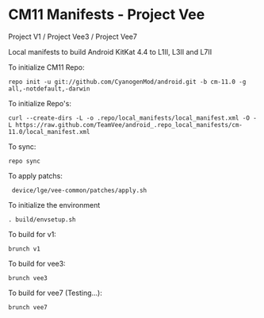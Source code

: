 CM11 Manifests - Project Vee
========================
Project V1 / Project Vee3 / Project Vee7

Local manifests to build Android KitKat 4.4 to L1II, L3II and L7II

To initialize CM11 Repo:

    repo init -u git://github.com/CyanogenMod/android.git -b cm-11.0 -g all,-notdefault,-darwin

To initialize Repo's:

    curl --create-dirs -L -o .repo/local_manifests/local_manifest.xml -O -L https://raw.github.com/TeamVee/android_.repo_local_manifests/cm-11.0/local_manifest.xml

To sync:

    repo sync

To apply patchs:

     device/lge/vee-common/patches/apply.sh

To initialize the environment

    . build/envsetup.sh

To build for v1:

    brunch v1

To build for vee3:

    brunch vee3

To build for vee7 (Testing...):

    brunch vee7
